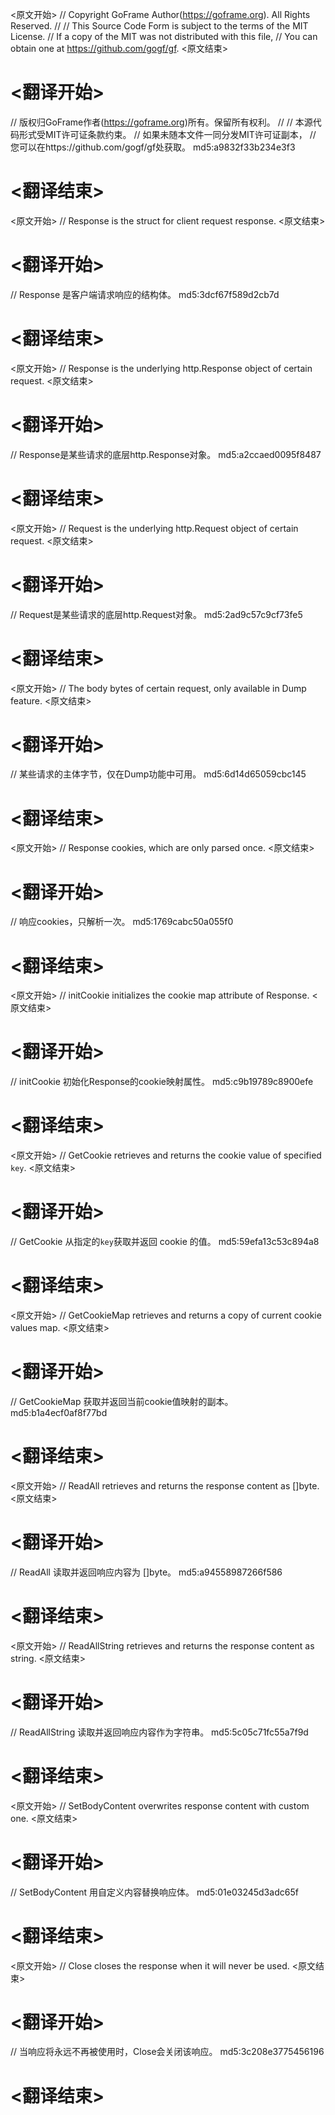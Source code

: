 
<原文开始>
// Copyright GoFrame Author(https://goframe.org). All Rights Reserved.
//
// This Source Code Form is subject to the terms of the MIT License.
// If a copy of the MIT was not distributed with this file,
// You can obtain one at https://github.com/gogf/gf.
<原文结束>

# <翻译开始>
// 版权归GoFrame作者(https://goframe.org)所有。保留所有权利。
//
// 本源代码形式受MIT许可证条款约束。
// 如果未随本文件一同分发MIT许可证副本，
// 您可以在https://github.com/gogf/gf处获取。 md5:a9832f33b234e3f3
# <翻译结束>


<原文开始>
// Response is the struct for client request response.
<原文结束>

# <翻译开始>
// Response 是客户端请求响应的结构体。 md5:3dcf67f589d2cb7d
# <翻译结束>


<原文开始>
// Response is the underlying http.Response object of certain request.
<原文结束>

# <翻译开始>
// Response是某些请求的底层http.Response对象。 md5:a2ccaed0095f8487
# <翻译结束>


<原文开始>
// Request is the underlying http.Request object of certain request.
<原文结束>

# <翻译开始>
// Request是某些请求的底层http.Request对象。 md5:2ad9c57c9cf73fe5
# <翻译结束>


<原文开始>
// The body bytes of certain request, only available in Dump feature.
<原文结束>

# <翻译开始>
// 某些请求的主体字节，仅在Dump功能中可用。 md5:6d14d65059cbc145
# <翻译结束>


<原文开始>
// Response cookies, which are only parsed once.
<原文结束>

# <翻译开始>
// 响应cookies，只解析一次。 md5:1769cabc50a055f0
# <翻译结束>


<原文开始>
// initCookie initializes the cookie map attribute of Response.
<原文结束>

# <翻译开始>
// initCookie 初始化Response的cookie映射属性。 md5:c9b19789c8900efe
# <翻译结束>


<原文开始>
// GetCookie retrieves and returns the cookie value of specified `key`.
<原文结束>

# <翻译开始>
// GetCookie 从指定的`key`获取并返回 cookie 的值。 md5:59efa13c53c894a8
# <翻译结束>


<原文开始>
// GetCookieMap retrieves and returns a copy of current cookie values map.
<原文结束>

# <翻译开始>
// GetCookieMap 获取并返回当前cookie值映射的副本。 md5:b1a4ecf0af8f77bd
# <翻译结束>


<原文开始>
// ReadAll retrieves and returns the response content as []byte.
<原文结束>

# <翻译开始>
// ReadAll 读取并返回响应内容为 []byte。 md5:a94558987266f586
# <翻译结束>


<原文开始>
// ReadAllString retrieves and returns the response content as string.
<原文结束>

# <翻译开始>
// ReadAllString 读取并返回响应内容作为字符串。 md5:5c05c71fc55a7f9d
# <翻译结束>


<原文开始>
// SetBodyContent overwrites response content with custom one.
<原文结束>

# <翻译开始>
// SetBodyContent 用自定义内容替换响应体。 md5:01e03245d3adc65f
# <翻译结束>


<原文开始>
// Close closes the response when it will never be used.
<原文结束>

# <翻译开始>
// 当响应将永远不再被使用时，Close会关闭该响应。 md5:3c208e3775456196
# <翻译结束>

